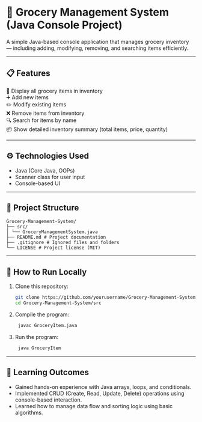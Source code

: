 # 🛒 Grocery Management System (Java Console Project)

A simple Java-based console application that manages grocery inventory — including adding, modifying, removing, and searching items efficiently.

---

## 📋 Features

🧾 Display all grocery items in inventory  
➕ Add new items  
✏️ Modify existing items  
❌ Remove items from inventory  
🔍 Search for items by name  
📦 Show detailed inventory summary (total items, price, quantity)

---

## ⚙️ Technologies Used

- Java (Core Java, OOPs)
- Scanner class for user input
- Console-based UI

---

## 📁 Project Structure
```
Grocery-Management-System/
├── src/
│ └── GroceryManagementSystem.java
├── README.md # Project documentation
├── .gitignore # Ignored files and folders
└── LICENSE # Project license (MIT)
```
---

## 🚀 How to Run Locally

1. Clone this repository:
   ```bash
   git clone https://github.com/yourusername/Grocery-Management-System.git
   cd Grocery-Management-System/src

2. Compile the program:
   ```bash
    javac GroceryItem.java

4. Run the program:
   ```bash
    java GroceryItem

---

## 🧠 Learning Outcomes

- Gained hands-on experience with Java arrays, loops, and conditionals.
- Implemented CRUD (Create, Read, Update, Delete) operations using console-based interaction.
- Learned how to manage data flow and sorting logic using basic algorithms.

